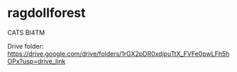 # ragdollforest
CATS BI4TM


Drive folder: https://drive.google.com/drive/folders/1rGX2pDR0xdjpuTtX_FVFe0pwLFh5hOPx?usp=drive_link 

